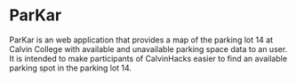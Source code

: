 # ParKar
ParKar is an web application that provides a map of the parking lot 14 at Calvin College with available and unavailable parking space data to an user. It is intended to make participants of CalvinHacks easier to find an available parking spot in the parking lot 14. 
